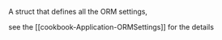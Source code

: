 A struct that defines all the ORM settings, 

see the [[cookbook-Application-ORMSettings]] for the details